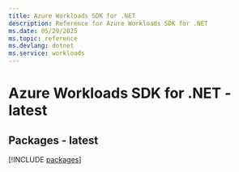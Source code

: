 ```yaml
---
title: Azure Workloads SDK for .NET
description: Reference for Azure Workloads SDK for .NET
ms.date: 05/29/2025
ms.topic: reference
ms.devlang: dotnet
ms.service: workloads
---
```

# Azure Workloads SDK for .NET - latest
## Packages - latest
[!INCLUDE [packages](workloads-index.md)]